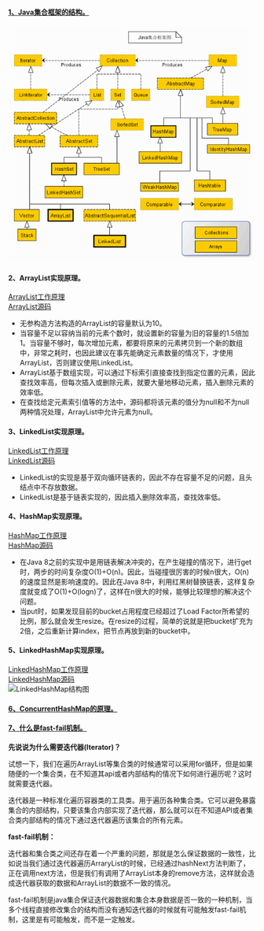 #### [1、Java集合框架的结构。](https://www.jianshu.com/p/63e76826e852)

![Java集合框架](https://github.com/chen-eugene/Android-Interview/blob/master/image/2243690-9cd9c896e0d512ed.jpg)

#### 2、ArrayList实现原理。
[ArrayList工作原理](https://yikun.github.io/2015/04/04/Java-ArrayList%E5%B7%A5%E4%BD%9C%E5%8E%9F%E7%90%86%E5%8F%8A%E5%AE%9E%E7%8E%B0/)     
[ArrayList源码](https://blog.csdn.net/ns_code/article/details/35568011)
- 无参构造方法构造的ArrayList的容量默认为10。
- 当容量不足以容纳当前的元素个数时，就设置新的容量为旧的容量的1.5倍加1。当容量不够时，每次增加元素，都要将原来的元素拷贝到一个新的数组中，非常之耗时，也因此建议在事先能确定元素数量的情况下，才使用ArrayList，否则建议使用LinkedList。
- ArrayList基于数组实现，可以通过下标索引直接查找到指定位置的元素，因此查找效率高，但每次插入或删除元素，就要大量地移动元素，插入删除元素的效率低。
- 在查找给定元素索引值等的方法中，源码都将该元素的值分为null和不为null两种情况处理，ArrayList中允许元素为null。
#### 3、LinkedList实现原理。
[LinkedList工作原理](https://yikun.github.io/2015/04/05/Java-LinkedList%E5%B7%A5%E4%BD%9C%E5%8E%9F%E7%90%86%E5%8F%8A%E5%AE%9E%E7%8E%B0/)   
[LinkedList源码](https://blog.csdn.net/ns_code/article/details/35787253)
- LinkedList的实现是基于双向循环链表的，因此不存在容量不足的问题，且头结点中不存放数据。
- LinkedList是基于链表实现的，因此插入删除效率高，查找效率低。
 #### 4、HashMap实现原理。
[HashMap工作原理](https://yikun.github.io/2015/04/01/Java-HashMap%E5%B7%A5%E4%BD%9C%E5%8E%9F%E7%90%86%E5%8F%8A%E5%AE%9E%E7%8E%B0/)        
[HashMap源码](https://blog.csdn.net/ns_code/article/details/36034955)
- 在Java 8之前的实现中是用链表解决冲突的，在产生碰撞的情况下，进行get时，两步的时间复杂度O(1)+O(n)。因此，当碰撞很厉害的时候n很大，O(n)的速度显然是影响速度的。因此在Java 8中，利用红黑树替换链表，这样复杂度就变成了O(1)+O(logn)了，这样在n很大的时候，能够比较理想的解决这个问题。
- 当put时，如果发现目前的bucket占用程度已经超过了Load Factor所希望的比例，那么就会发生resize。在resize的过程，简单的说就是把bucket扩充为2倍，之后重新计算index，把节点再放到新的bucket中。
#### 5、LinkedHashMap实现原理。
[LinkedHashMap工作原理](https://yikun.github.io/2015/04/02/Java-LinkedHashMap%E5%B7%A5%E4%BD%9C%E5%8E%9F%E7%90%86%E5%8F%8A%E5%AE%9E%E7%8E%B0/)    
[LinkedHashMap源码](https://blog.csdn.net/ns_code/article/details/37867985)   
![LinkedHashMap结构图](https://github.com/chen-eugene/Interview/blob/master/image/v2-a821a76fb84ce6223598c89ae8ebe7b0_hd.jpg)


#### [6、ConcurrentHashMap的原理。](https://www.cnblogs.com/dolphin0520/p/3932905.html)


#### [7、什么是fast-fail机制。](https://blog.csdn.net/javazejian/article/details/53073995#%E7%90%86%E8%A7%A3iterator%E6%8E%A5%E5%8F%A3)

 **先说说为什么需要迭代器(Iterator)？**
 
 试想一下，我们在遍历ArrayList等集合类的时候通常可以采用for循环，但是如果随便的一个集合类，在不知道其api或者内部结构的情况下如何进行遍历呢？这时就需要迭代器。
 
 迭代器是一种标准化遍历容器类的工具类。用于遍历各种集合类。它可以避免暴露集合的内部结构，只要该集合内部实现了迭代器，那么就可以在不知道API或者集合类内部结构的情况下通过迭代器遍历该集合的所有元素。
 
 **fast-fail机制：**
 
 迭代器和集合类之间还存在着一个严重的问题，那就是怎么保证数据的一致性，比如说当我们通过迭代器遍历ArraryList的时候，已经通过hashNext方法判断了，正在调用next方法，但是我们有调用了ArrayList本身的remove方法，这样就会造成迭代器获取的数据和ArrayList的数据不一致的情况。
 
 fast-fail机制是java集合保证迭代器数据和集合本身数据是否一致的一种机制，当多个线程直接修改集合的结构而没有通知迭代器的时候就有可能触发fast-fail机制，这里是有可能触发，而不是一定触发。
 





